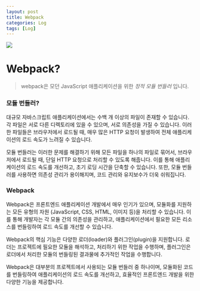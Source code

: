 ```yaml
---
layout: post
title: Webpack
categories: Log
tags: [Log]
---
```


<img src="https://encrypted-tbn0.gstatic.com/images?q=tbn:ANd9GcRm20jbQw0zoVfUqtiExWi-jmCiOGoacf95MhVaEOhixAxiPfPxAz2GRYE6Psv1m6rv-ow&usqp=CAU" />

# Webpack?

> webpack은 모던 JavaScript 애플리케이션을 위한 _정적 모듈 번들러_ 입니다.

### 모듈 번들러?

대규모 자바스크립트 애플리케이션에서는 수백 개 이상의 파일이 존재할 수 있습니다. 각 파일은 서로 다른 디렉토리에 있을 수 있으며, 서로 의존성을 가질 수 있습니다. 이러한 파일들은 브라우저에서 로드될 때, 매우 많은 HTTP 요청이 발생하여 전체 애플리케이션의 로드 속도가 느려질 수 있습니다.

모듈 번들러는 이러한 문제를 해결하기 위해 모든 파일을 하나의 파일로 묶어서, 브라우저에서 로드될 때, 단일 HTTP 요청으로 처리할 수 있도록 해줍니다. 이를 통해 애플리케이션의 로드 속도를 개선하고, 초기 로딩 시간을 단축할 수 있습니다. 또한, 모듈 번들러를 사용하면 의존성 관리가 용이해지며, 코드 관리와 유지보수가 더욱 쉬워집니다.

### Webpack

Webpack은 프론트엔드 애플리케이션 개발에서 매우 인기가 있으며, 모듈화를 지원하는 모든 유형의 자원 (JavaScript, CSS, HTML, 이미지 등)을 처리할 수 있습니다. 이를 통해 개발자는 각 모듈 간의 의존성을 관리하고, 애플리케이션에서 필요한 모든 리소스를 번들링하여 로드 속도를 개선할 수 있습니다.

Webpack의 핵심 기능은 다양한 로더(loader)와 플러그인(plugin)을 지원합니다. 로더는 프로젝트에 필요한 모듈을 해석하고, 처리하기 위한 작업을 수행하며, 플러그인은 로더에서 처리한 모듈의 번들링된 결과물에 추가적인 작업을 수행합니다.

Webpack은 대부분의 프로젝트에서 사용되는 모듈 번들러 중 하나이며, 모듈화된 코드를 번들링하여 애플리케이션의 로드 속도를 개선하고, 효율적인 프론트엔드 개발을 위한 다양한 기능을 제공합니다.
